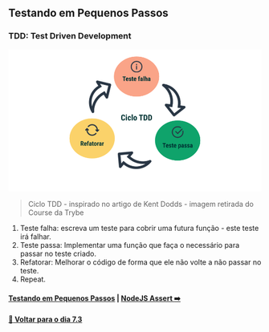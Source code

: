 ## Testando em Pequenos Passos

### TDD: Test Driven Development

![Diagrama do TDD](diagramatdd.png)
> Ciclo TDD - inspirado no artigo de Kent Dodds - imagem retirada do Course da Trybe

1) Teste falha: escreva um teste para cobrir uma futura função - este teste irá falhar.
2) Teste passa: Implementar uma função que faça o necessário para passar no teste criado.
3) Refatorar: Melhorar o código de forma que ele não volte a não passar no teste.
4) Repeat.

#### [Testando em Pequenos Passos](./testando-em-pequenos-passos.md#testando-em-pequenos-passos) | [NodeJS Assert :arrow_right:](./nodejs-assert.md#nodejs-assert)

#### [:date: Voltar para o dia 7.3](../README.md#73-javascript-es6---fluxos-de-exceção-e-objetos)
